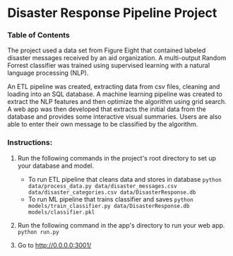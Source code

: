 # Disaster Response Pipeline Project


### Table of Contents





The project used a data set from Figure Eight that contained labeled disaster messages received by an aid organization. A multi-output Random Forrest classifier was trained using supervised learning with a natural language processing (NLP).

An ETL pipeline was created, extracting data from csv files, cleaning and loading into an SQL database. A machine learning pipeline was created to extract the NLP features and then optimize the algorithm using grid search. A web app was then developed that extracts the initial data from the database and provides some interactive visual summaries. Users are also able to enter their own message to be classified by the algorithm.
### Instructions:
1. Run the following commands in the project's root directory to set up your database and model.

    - To run ETL pipeline that cleans data and stores in database
        `python data/process_data.py data/disaster_messages.csv data/disaster_categories.csv data/DisasterResponse.db`
    - To run ML pipeline that trains classifier and saves
        `python models/train_classifier.py data/DisasterResponse.db models/classifier.pkl`

2. Run the following command in the app's directory to run your web app.
    `python run.py`

3. Go to http://0.0.0.0:3001/
